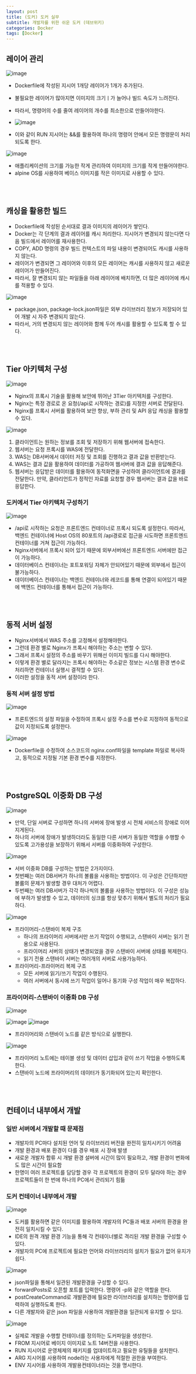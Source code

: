 ```yaml
---
layout: post
title: (도커) 도커 실무
subtitle: 개발자를 위한 쉬운 도커 (데브위키)
categories: Docker
tags: [Docker]
---
```


## 레이어 관리
![image](https://github.com/eogus0512/eogus0512.github.io/assets/71585151/aa772041-890e-438e-bb88-23ec998bdcc6)

- Dockerfile에 작성된 지시어 1개당 레이어가 1개가 추가된다.
- 불필요한 레이어가 많아지면 이미지의 크기ㅣ가 늘어나 빌드 속도가 느려진다.
- 따라서, 명령어의 수를 줄여 레이어의 개수를 최소한으로 만들어야한다.

- ![image](https://github.com/eogus0512/eogus0512.github.io/assets/71585151/20bf8a6b-73d4-4ccf-9382-832f5470f0a6)

- 이와 같이 RUN 지시어는 &&를 활용하여 하나의 명령어 안에서 모든 명령문이 처리되도록 한다.

![image](https://github.com/eogus0512/eogus0512.github.io/assets/71585151/9bac03ba-477d-4179-815e-7b2fb26f9bd5)

- 애플리케이션의 크기를 가능한 작게 관리하여 이미지의 크기를 작게 만들어야한다.
- alpine OS를 사용하여 베이스 이미지를 작은 이미지로 사용할 수 있다.

<br><br>
  
## 캐싱을 활용한 빌드
- Dockerfile에 작성된 순서대로 결과 이미지의 레이어가 쌓인다.
- Docker는 각 단계의 결과 레이어를 캐시 처리한다. 지시어가 변경되지 않는다면 다음 빌드에서 레이어를 재사용한다.
- COPY, ADD 명령의 경우 빌드 컨텍스트의 파일 내용이 변경되어도 캐시를 사용하지 않는다.
- 레이어가 변경되면 그 레이어와 이후의 모든 레이어는 캐시를 사용하지 않고 새로운 레이어가 만들어진다.
- 따라서, 잘 변경되지 않는 파일들을 아래 레이어에 배치하면, 더 많은 레이어에 캐시를 적용할 수 있다.

![image](https://github.com/eogus0512/eogus0512.github.io/assets/71585151/c53f899d-51e4-47bb-9fc7-e795400b9cc2)

- package.json, package-lock.json파일은 외부 라이브러리 정보가 저장되어 있어 개발 시 자주 변경되지 않는다.
- 따라서, 거의 변경되지 않는 레이어와 함께 두어 캐시를 활용할 수 있도록 할 수 있다.

<br><br>

## Tier 아키텍처 구성
![image](https://github.com/eogus0512/eogus0512.github.io/assets/71585151/ff083fd6-613c-4579-9693-4268401c8749)

- Nginx의 프록시 기술을 활용해 보안에 뛰어난 3Tier 아키텍처를 구성한다.
- Nginx는 특정 경로로 온 요청(/api로 시작하는 경로)를 지정한 서버로 전달된다.
- Nginx를 프록시 서버를 활용하여 보안 향상, 부하 관리 및 API 응답 캐싱을 활용할 수 있다.

![image](https://github.com/eogus0512/eogus0512.github.io/assets/71585151/676d55ba-e4f0-46ec-99e6-ae229956edaf)

1. 클라이언트는 원하는 정보를 조회 및 저장하기 위해 웹서버에 접속한다.
2. 웹서버는 요청 프록시를 WAS에 전달한다.
3. WAS는 DB서버에서 데이터 저징 및 조회를 진행하고 결과 값을 반환받는다.
4. WAS는 결과 값을 활용하여 데이터를 가공하여 웹서버에 결과 값을 응답해준다.
5. 웹서버는 응답받은 데이터를 활용하여 동적화면을 구성하여 클라이언트에 결과를 전달한다.
만약, 클라리언트가 정적인 자료를 요청할 경우 웹서버는 결과 값을 바로 응답한다.

### 도커에서 Tier 아키텍처 구성하기
![image](https://github.com/eogus0512/eogus0512.github.io/assets/71585151/cb6bf328-59e5-43c0-bd6c-8abd146c9cfa)

- /api로 시작하는 요청은 프론트엔드 컨테이너로 프록시 되도록 설정한다. 따라서, 백엔드 컨테이너에 Host OS의 80포트의 /api경로로 접근을 시도하면 프론트엔드 컨테이너를 거쳐 접근이 가능하다.
- Nginx서버에서 프록시 되어 있기 때문에 외부서버에선 프론트엔드 서버에만 접근이 가능하다.
- 데이터베이스 컨테이너는 포트포워딩 자체가 안되어있기 때문에 외부에서 접근이 불가능하다.
- 데이터베이스 컨테이너는 백엔드 컨테이너와 레코드를 통해 연결이 되어있기 때문에 백엔드 컨테이너를 통해서 접근이 가능하다.

<br><br>

## 동적 서버 설정
- Nginx서버에서 WAS 주소를 고정해서 설정해야한다.
- 그런데 환경 별로 Nginx가 프록시 해야하는 주소는 변할 수 있다.
- 그래서 프록시 설정의 주소를 바꾸기 위해선 이미지 빌드를 다시 해야한다.
- 이렇게 환경 별로 달라지는 프록시 해야하는 주소같은 정보는 시스템 환경 변수로 처리하면 컨테이너 실행시 결적할 수 있다.
- 이러한 설정을 동적 서버 설정이라 한다.

### 동적 서버 설정 방법
![image](https://github.com/eogus0512/eogus0512.github.io/assets/71585151/855b9188-456b-4b26-977e-90adddd4f654)

- 프론트엔드의 설정 파일을 수정하여 프록시 설정 주소를 변수로 지정하여 동적으로 값이 지정되도록 설정한다.

![image](https://github.com/eogus0512/eogus0512.github.io/assets/71585151/f462d605-f8fd-445e-8475-5f0d1448294c)

- Dockerfile을 수정하여 소스코드의 nginx.conf파일을 template 파일로 복사하고, 동적으로 지정될 기본 환경 변수를 지정한다.

<br><br>

## PostgreSQL 이중화 DB 구성
![image](https://github.com/eogus0512/eogus0512.github.io/assets/71585151/223e90c7-403b-47f7-9863-ccae1df3031f)

- 만약, 단일 서버로 구성하면 하나의 서버에 장애 발생 시 전체 서비스의 장애로 이어지게된다.
- 하나의 서버에 장애가 발생하더라도 동일한 다른 서버가 동일한 역할을 수행할 수 있도록 고가용성을 보장하기 위해서 서버를 이중화하여 구성한다.

![image](https://github.com/eogus0512/eogus0512.github.io/assets/71585151/2b999893-79df-41a9-9509-260f4ba0a3e2)

- 서버 이중화 DB를 구성하는 방법은 2가지이다.
- 첫번째는 여러 DB서버가 하나의 볼륨을 사용하는 방법이다. 이 구성은 간단하지만 볼륨의 문제가 발생할 경우 대처가 어렵다.
- 두번째는 여러 DB서버가 각각 하나씩의 볼륨을 사용하는 방법이다. 이 구성은 성능에 부하가 발생할 수 있고, 데이터의 싱크를 항상 맞추기 위해서 별도의 처리가 필요하다.

![image](https://github.com/eogus0512/eogus0512.github.io/assets/71585151/114ae254-2639-4797-a476-d16212b2f122)

- 프라이머리-스탠바이 복제 구조
  - 하나의 프라이머리 서버에서만 쓰기 작업이 수행되고, 스탠바이 서버는 읽기 전용으로 사용된다.
  - 프라이머리 서버의 상태가 변경되었을 경우 스탠바이 서버에 상태를 복제한다.
  - 읽기 전용 스탠바이 서버는 여러개의 서버로 사용가능하다.
- 프라이머리-프라이머리 복제 구조
  - 모든 서버에 읽기/쓰기 작업이 수행된다.
  - 여러 서버에서 동시에 쓰기 작업이 일어나 동기화 구성 작업이 매우 복잡하다.

### 프라이머리-스탠바이 이중화 DB 구성
![image](https://github.com/eogus0512/eogus0512.github.io/assets/71585151/b3516798-5491-43db-b460-aa5078d8d023)

![image](https://github.com/eogus0512/eogus0512.github.io/assets/71585151/29c37425-3177-425e-83b4-e7efc4c93f24)
![image](https://github.com/eogus0512/eogus0512.github.io/assets/71585151/4b6fa318-e974-4f95-b79d-7943fdfbe40a)

- 프라이머리와 스탠바이 노드를 같은 방식으로 실행한다.

![image](https://github.com/eogus0512/eogus0512.github.io/assets/71585151/36e66ad5-555f-49ab-8765-d30dc5beec28)

- 프라이머리 노트에는 테이블 생성 및 데이터 삽입과 같이 쓰기 작업을 수행하도록 한다.
- 스탠바이 노드에 프라이머리의 데이터가 동기화되어 있는지 확인한다.

<br><br>

## 컨테이너 내부에서 개발
### 일반 서버에서 개발할 때 문제점
- 개발자의 PC마다 설치된 언어 및 라이브러리 버전을 완전히 일치시키기 어려움
- 개발 환경과 배포 환경이 다를 경우 배포 시 장애 발생
- 새로운 개발자 합류 시 개발 환경 설버에 시간이 많이 필요하고, 개발 환경이 변화에도 많은 시간이 필요함
- 한명이 여러 프로젝트를 담당할 경우 각 프로젝트의 환경이 모두 달라야 하는 경우 프로젝트들이 한 번에 하나의 PC에서 관리되기 힘듦

### 도커 컨테이너 내부에서 개발
![image](https://github.com/eogus0512/eogus0512.github.io/assets/71585151/f557d690-2a32-49a7-9003-850e646338b4)

- 도커를 활용하면 같은 이미지를 활용하여 개발자의 PC들과 배포 서버의 환경을 완전히 일치시킬 수 있다.
- IDE의 원격 개발 환경 기능을 통해 각 컨테이너별로 격리된 개발 환경을 구성할 수 있다.
- 개발자의 PC에 프로젝트에 필요한 언어와 라이브러리의 설치가 필요가 없어 유지가 쉽다.

![image](https://github.com/eogus0512/eogus0512.github.io/assets/71585151/625a74b3-630d-431e-a559-6b73607e7ff0)

- json파일을 통해서 일관된 개발환경을 구성할 수 있다.
- forwardPosts로 오픈할 포트를 입력한다. 명령어 -p와 같은 역할을 한다.
- postCreateCommand로 개발환경에 필요한 라이브러리를 설치하는 명령어를 입력하여 실행하도록 한다.
- 다른 개발자와 같은 json 파일을 사용하여 개발환경을 일관되게 유지할 수 있다.

![image](https://github.com/eogus0512/eogus0512.github.io/assets/71585151/f67d9674-5fd2-427a-857a-2b06217ba37d)

- 실제로 개발을 수행할 컨테이너를 정의하는 도커파일을 생성한다.
- FROM 지시어로 베이지 이미지로 노트 14버전을 사용한다.
- RUN 지시어로 운영체제의 패키지를 업데이트하고 필요한 유틸들을 설치한다.
- ARG 지시어를 사용하여 node라는 사용자에게 적절한 권한을 부여한다.
- ENV 지시어를 사용하여 개발용컨테이너라는 것을 명시한다.
